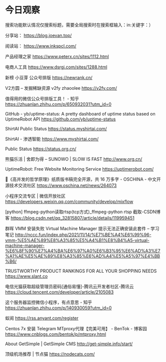 # 今日观察

搜索功能默认情况仅搜索标题，需要全局搜索时在搜索框输入：in:关键字：）  

分享站： https://blog.joevan.top/  

阅读站： https://www.inkspcl.com/  

产品经理之家  https://www.peterx.cn/sites/1112.html    

电商人工具  https://www.dsrgj.com/sites/1288.html    

新榜 小豆芽 公众号排版  https://newrank.cn/    

V2方圆 – 发掘稀缺资源 v2fy zhaoolee  https://v2fy.com/  

值得用的微信公众号排版工具！ - 知乎  https://zhuanlan.zhihu.com/p/650932031?utm_id=0  

GitHub - yb/uptime-status: A pretty dashboard of uptime status based on UptimeRobot API  https://github.com/yb/uptime-status  

ShirtAI Public Status  https://status.myshirtai.com/  

ShirtAI - 渗透智能  https://www.myshirtai.com/  

Public Status  https://status.org.cn/  

熊猫乐活 | 舍即为得 – SUNOWO | SLOW IS FAST  http://www.org.cn/  

UptimeRobot: Free Website Monitoring Service  https://uptimerobot.com/  

📙《高并发的哲学原理》纸质版书稿完全开源，共 16 万多字 - OSCHINA - 中文开源技术交流社区  https://www.oschina.net/news/264073  

小程序交流专区 | 微信开放社区  https://developers.weixin.qq.com/community/develop/mixflow  

[python] ffmpeg-python读取rtsp(tcp方式)_ffmpeg-python rtsp 截取-CSDN博客  https://blog.csdn.net/qq_32815807/article/details/119959451  

群晖 VMM 安装失败 Virtual Machine Manager 提示无法正确安装此套件 – 学习笔记  http://nccc.fun/index.php/2021/11/14/%E7%BE%A4%E6%99%96-vmm-%E5%AE%89%E8%A3%85%E5%A4%B1%E8%B4%A5-virtual-machine-manager-%E6%8F%90%E7%A4%BA%E6%97%A0%E6%B3%95%E6%AD%A3%E7%A1%AE%E5%AE%89%E8%A3%85%E6%AD%A4%E5%A5%97%E4%BB%B6/  

TRUSTWORTHY PRODUCT RANKINGS FOR ALL YOUR SHOPPING NEEDS  https://www.slant.co    

电信光猫获取超级管理员密码[通俗易懂]-腾讯云开发者社区-腾讯云  https://cloud.tencent.com/developer/article/2105083  

这个服务器监控微信小程序，有点意思 - 知乎  https://zhuanlan.zhihu.com/p/140930059?utm_id=0  

蚁阅  https://rss.anyant.com/register  

Centos 7x 安装 Telegram MTproxy代理【完美可用】 - BenTok - 博客园  https://www.cnblogs.com/bentok/p/mtproxy.html  

About GetSimple | GetSimple CMS  http://get-simple.info/start/  

顶级机场推荐 | 节点猫  https://nodecats.com/  
